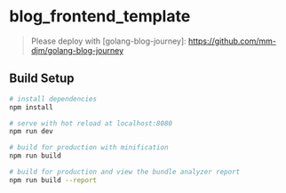 # blog_frontend_template

> Please deploy with [golang-blog-journey]: https://github.com/mm-djm/golang-blog-journey

## Build Setup

```bash
# install dependencies
npm install

# serve with hot reload at localhost:8080
npm run dev

# build for production with minification
npm run build

# build for production and view the bundle analyzer report
npm run build --report
```
